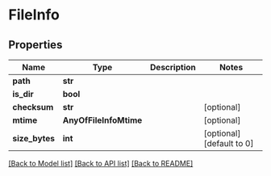 # FileInfo

## Properties
Name | Type | Description | Notes
------------ | ------------- | ------------- | -------------
**path** | **str** |  | 
**is_dir** | **bool** |  | 
**checksum** | **str** |  | [optional] 
**mtime** | **AnyOfFileInfoMtime** |  | [optional] 
**size_bytes** | **int** |  | [optional] [default to 0]

[[Back to Model list]](../README.md#documentation-for-models) [[Back to API list]](../README.md#documentation-for-api-endpoints) [[Back to README]](../README.md)

